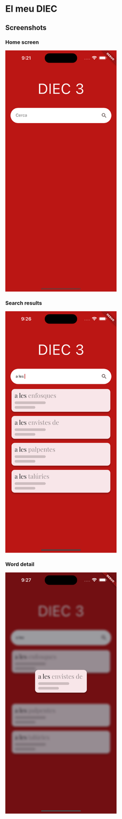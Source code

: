 # El meu DIEC

## Screenshots

### Home screen

<img src="docs/images/0.1.0/Home screen.png" alt="Home screen" width="350" />

### Search results

<img src="docs/images/0.1.0/Search results.png" alt="Search results" width="350" />

### Word detail

<img src="docs/images/0.1.0/Word detail.png" alt="Word detail" width="350" />
